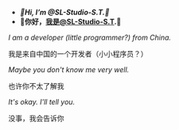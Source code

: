 - ***🎈Hi, I’m @SL-Studio-S.T.🎈***
- **🎈你好，我是@SL-Studio-S.T.🎈**

*I am a developer (little programmer?) from China.*

我是来自中国的一个开发者（小小程序员？）

*Maybe you don't know me very well.*

也许你不太了解我

*It's okay. I'll tell you.*

没事，我会告诉你

<!---
SL-Studio-ST/SL-Studio-ST is a ✨ special ✨ repository because its `README.md` (this file) appears on your GitHub profile.
You can click the Preview link to take a look at your changes.
--->
